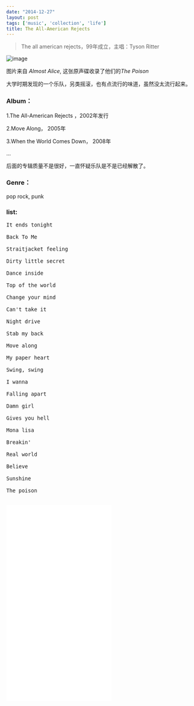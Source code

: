 ```yaml
---
date: "2014-12-27"
layout: post
tags: ['music', 'collection', 'life']
title: The All-American Rejects
---
```


>The all american rejects，99年成立，主唱：Tyson Ritter

<!--more-->

![image](/images/posts/alice.jpg)

图片来自 *Almost Alice*, 这张原声碟收录了他们的*The Poison*

大学时期发现的一个乐队，另类摇滚，也有点流行的味道，虽然没太流行起来。

### Album：
1.The All-American Rejects ，2002年发行

2.Move Along， 2005年

3.When the World Comes Down， 2008年

...

后面的专辑质量不是很好，一直怀疑乐队是不是已经解散了。

### Genre：
pop rock, punk

### list:
<pre style="font-size:0.85rem">
It ends tonight 

Back To Me

Straitjacket feeling

Dirty little secret

Dance inside

Top of the world

Change your mind

Can't take it

Night drive

Stab my back

Move along

My paper heart

Swing, swing

I wanna

Falling apart

Damn girl

Gives you hell

Mona lisa

Breakin'

Real world

Believe

Sunshine

The poison

</pre>

<iframe frameborder="no" border="0" marginwidth="0" marginheight="0" width="280" height="520" src="//music.163.com/outchain/player?type=0&id=103879601&auto=0&height=430"> </iframe>

